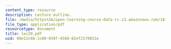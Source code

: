 ```yaml
---
content_type: resource
description: Lecture outline.
file: /media/https%3A/open-learning-course-data-rc.s3.amazonaws.com/18-443-statistics-for-applications-fall-2003/00e12c661c000397458402ef2170031e_lec20.pdf
file_type: application/pdf
resourcetype: Document
title: lec20.pdf
uid: 00e12c66-1c00-0397-4584-02ef2170031e
---
```

